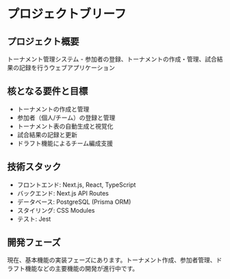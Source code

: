 # プロジェクトブリーフ

## プロジェクト概要

トーナメント管理システム - 参加者の登録、トーナメントの作成・管理、試合結果の記録を行うウェブアプリケーション

## 核となる要件と目標

- トーナメントの作成と管理
- 参加者（個人/チーム）の登録と管理
- トーナメント表の自動生成と視覚化
- 試合結果の記録と更新
- ドラフト機能によるチーム編成支援

## 技術スタック

- フロントエンド: Next.js, React, TypeScript
- バックエンド: Next.js API Routes
- データベース: PostgreSQL (Prisma ORM)
- スタイリング: CSS Modules
- テスト: Jest

## 開発フェーズ

現在、基本機能の実装フェーズにあります。トーナメント作成、参加者管理、ドラフト機能などの主要機能の開発が進行中です。
